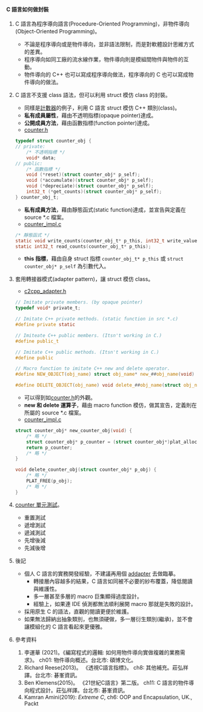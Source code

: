 #### C 語言如何做封裝

1. C 語言為程序導向語言(Procedure-Oriented Programming)，非物件導向(Object-Oriented Programming)。
    - 不論是程序導向或是物件導向，並非語法限制，而是對軟體設計思維方式的差異。
    - 程序導向如同工廠的流水線作業，物件導向則是模組間物件與物件的互動。
    - 物件導向的 C++ 也可以寫成程序導向做法，程序導向的 C 也可以寫成物件導向的做法。

1. C 語言不支援 class 語法，但可以利用 struct 模仿 class 的封裝。
    - 同樣是[計數器](../src/counter/counter.hpp)的例子，利用 C 語言 struct 模仿 C++ 類別(class)。
    - **私有成員屬性**，藉由不透明指標(opaque pointer)達成。
    - **公開成員方法**，藉由函數指標(function pointer)達成。
    - [counter.h](../src/counter/counter.h)
    ```c
    typedef struct counter_obj {
    // private:
        /* 不透明指標 */
        void* data;
    // public:
        /* 函數指標 */
        void (*reset)(struct counter_obj* p_self);
        void (*accumulate)(struct counter_obj* p_self);
        void (*depreciate)(struct counter_obj* p_self);
        int32_t (*get_counts)(struct counter_obj* p_self);
    } counter_obj_t;
    ```
    - **私有成員方法**，藉由靜態函式(static function)達成，並宣告與定義在 source *.c 檔案。
    - [counter_impl.c](../src/counter/counter_impl.c#L19)
    ```c
    /* 靜態函式 */
    static void write_counts(counter_obj_t* p_this, int32_t write_value);
    static int32_t read_counts(counter_obj_t* p_this);
    ```
    - **this 指標**，藉由自身 struct 指標 `counter_obj_t* p_this` 或 `struct counter_obj* p_self` 為引數代入。

1. 套用轉接器模式(adapter pattern)，讓 struct 模仿 class。
    - [c2cpp_adapter.h](../include/c2cpp_adapter.h)
    ```c
    // Imitate private members. (by opaque pointer)
    typedef void* private_t;

    // Imitate C++ private methods. (static function in src *.c)
    #define private static

    // Imiteate C++ public members. (Itsn't working in C.)
    #define public_t

    // Imitate C++ public methods. (Itsn't working in C.)
    #define public

    // Macro function to imitate C++ new and delete operator.
    #define NEW_OBJECT(obj_name) struct obj_name* new_##obj_name(void)

    #define DELETE_OBJECT(obj_name) void delete_##obj_name(struct obj_name* p_obj)
    ```
    - 可以得到如[counter.h](../src/counter/counter.h)的外觀。
    - **new 和 delete 運算子**，藉由 macro function 模仿，做其宣告，定義則在所屬的 source *.c 檔案。
    - [counter_impl.c](../src/counter/counter_impl.c#L91)
    ```c
    struct counter_obj* new_counter_obj(void) {
        /* 略 */
        struct counter_obj* p_counter = (struct counter_obj*)plat_allocate(alloc_size);
        return p_counter;
        /* 略 */
    }

    void delete_counter_obj(struct counter_obj* p_obj) {
        /* 略 */
        PLAT_FREE(p_obj);
        /* 略 */
    }
    ```

1. [counter 單元測試](../tests/test_counter.cpp#L119)。
    - 重置測試
    - 遞增測試
    - 遞減測試
    - 先增後減
    - 先減後增

1. 後記
    - 個人 C 語言的實務開發經驗，不建議再用個 [addapter](../include/c2cpp_adapter.h) 去做臨摹。
        - 轉接層內容越多的結果，C 語言如同被不必要的紗布覆蓋，降低閱讀與維護性。
        - 多一層甚至多層的 macro 巨集顯得過度設計。
        - 經驗上，如果連 IDE 偵測都無法順利展開 macro 那就是失敗的設計。
    - 採用原生 C 的語法，直觀的閱讀更便於維護。
    - 如果無法歸納出抽象類別，也無須硬做，多一層衍生類別(繼承)，並不會讓模組化的 C 語言看起來更優雅。

1. 參考資料
    1. 李運華 (2021)。《編寫程式的邏輯: 如何用物件導向實做複雜的業務需求》。 ch01: 物件導向概述。台北市: 碩博文化。
    1. Richard Reese(2013)。 《透視C語言指標》。 ch8: 其他補充。莊弘祥譯。台北市: 碁峯資訊。
    1. Ben Klemens(2015)。 《21世紀C語言》第二版。 ch11: C 語言的物件導向程式設計。莊弘祥譯。台北市: 碁峯資訊。
    1. Kamran Amini(2019): *Extreme C*, ch6: OOP and Encapsulation, UK., Packt